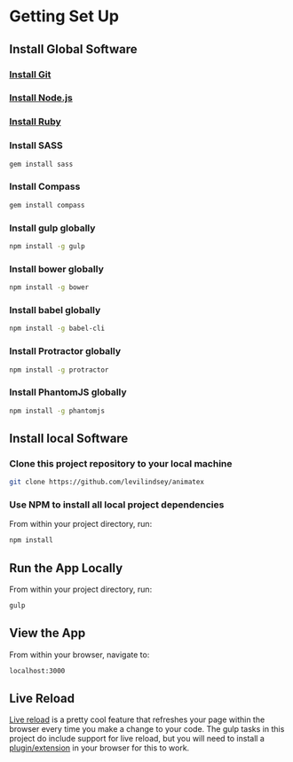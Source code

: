 # Getting Set Up

## Install Global Software

### [Install Git][git-url]

### [Install Node.js][node-url]

### [Install Ruby][ruby-url]

### Install SASS

```bash
gem install sass
```

### Install Compass

```bash
gem install compass
```

### Install gulp globally

```bash
npm install -g gulp
```

### Install bower globally

```bash
npm install -g bower
```

### Install babel globally

```bash
npm install -g babel-cli
```

### Install Protractor globally

```bash
npm install -g protractor
```

### Install PhantomJS globally

```bash
npm install -g phantomjs
```

## Install local Software

### Clone this project repository to your local machine

```bash
git clone https://github.com/levilindsey/animatex
```

### Use NPM to install all local project dependencies

From within your project directory, run:

```bash
npm install
```

## Run the App Locally

From within your project directory, run:

```bash
gulp
```

## View the App

From within your browser, navigate to:

```bash
localhost:3000
```

## Live Reload

[Live reload][live-reload-url] is a pretty cool feature that refreshes your page within the browser every time you make 
a change to your code. The gulp tasks in this project do include support for live reload, but you will need to install 
a [plugin/extension][live-reload-extension-url] in your browser for this to work.



[git-url]: http://git-scm.com/
[node-url]: http://nodejs.org/
[ruby-url]: https://www.ruby-lang.org/en/
[live-reload-url]: http://livereload.com/
[live-reload-extension-url]: http://feedback.livereload.com/knowledgebase/articles/86242-how-do-i-install-and-use-the-browser-extensions-
